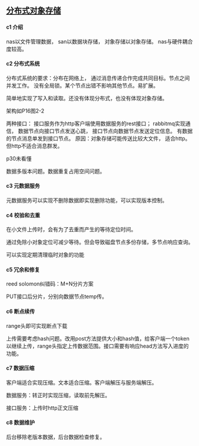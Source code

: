

## [分布式对象存储](https://book.douban.com/subject/30456816/)

#### c1 介绍

nas以文件管理数据， san以数据块存储， 对象存储以对象存储。 nas与硬件耦合度较高。 

#### c2 分布式系统

分布式系统的要求：分布在网络上， 通过消息传递合作完成共同目标。节点之间并发工作。
没有全局锁。某个节点出错不影响其他节点。易扩展。

简单地实现了写入和读取。还没有体现分布式，也没有体现对象存储。

架构如P16图2-2

两种接口： 接口服务作为http客户端使用数据服务的rest接口； 
rabbitmq实现通信， 数据节点向接口节点发送心跳， 接口节点向数据节点发送定位信息。 
有数据的节点消息单发到接口节点。 
原因：对象存储可能传送比较大文件， 适合http。 但http不适合消息群发。 

p30未看懂

数据多版本问题。数据重复占用空间问题。

#### c3 元数据服务

元数据服务可以实现不删除数据即实现删除功能，可以实现版本控制。

#### c4 校验和去重

在小文件上传时，会有为了去重而产生的等待定位时间。

通过免除小对象定位可减少等待。但会导致磁盘节点多份存储，多节点响应查询。

可以实现定期清理临时对象的功能

#### c5 冗余和修复

reed solomon纠错码：M+N分片方案

PUT接口后分片，分别向数据节点temp传。

#### c6 断点续传

range头即可实现断点下载

上传需要考虑hash问题。改用post方法提供大小和hash值，给客户端一个token以继续上传，range头指定上传数据范围。接口需要有响应head方法写入进度的功能。

#### c7 数据压缩

客户端适合实现压缩。文本适合压缩。客户端解压与服务端解压。

数据服务：转正时实现压缩，读取前先解压。

接口服务：上传时http正文压缩

#### c8 数据维护

后台移除老版本数据，后台数据检查修复。
